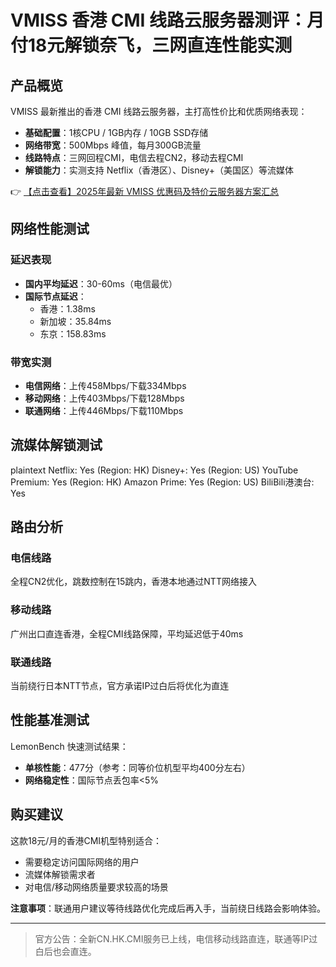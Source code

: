 # VMISS 香港 CMI 线路云服务器测评：月付18元解锁奈飞，三网直连性能实测

## 产品概览

VMISS 最新推出的香港 CMI 线路云服务器，主打高性价比和优质网络表现：

- **基础配置**：1核CPU / 1GB内存 / 10GB SSD存储
- **网络带宽**：500Mbps 峰值，每月300GB流量
- **线路特点**：三网回程CMI，电信去程CN2，移动去程CMI
- **解锁能力**：实测支持 Netflix（香港区）、Disney+（美国区）等流媒体

👉 [【点击查看】2025年最新 VMISS 优惠码及特价云服务器方案汇总](https://bit.ly/Vmiss)

## 网络性能测试

### 延迟表现
- **国内平均延迟**：30-60ms（电信最优）
- **国际节点延迟**：
  - 香港：1.38ms
  - 新加坡：35.84ms
  - 东京：158.83ms

### 带宽实测
- **电信网络**：上传458Mbps/下载334Mbps
- **移动网络**：上传403Mbps/下载128Mbps
- **联通网络**：上传446Mbps/下载110Mbps

## 流媒体解锁测试

plaintext
Netflix:        Yes (Region: HK)
Disney+:       Yes (Region: US)
YouTube Premium: Yes (Region: HK)
Amazon Prime:  Yes (Region: US)
BiliBili港澳台: Yes

## 路由分析

### 电信线路
全程CN2优化，跳数控制在15跳内，香港本地通过NTT网络接入

### 移动线路
广州出口直连香港，全程CMI线路保障，平均延迟低于40ms

### 联通线路
当前绕行日本NTT节点，官方承诺IP过白后将优化为直连

## 性能基准测试

LemonBench 快速测试结果：
- **单核性能**：477分（参考：同等价位机型平均400分左右）
- **网络稳定性**：国际节点丢包率<5%

## 购买建议

这款18元/月的香港CMI机型特别适合：
- 需要稳定访问国际网络的用户
- 流媒体解锁需求者
- 对电信/移动网络质量要求较高的场景

**注意事项**：联通用户建议等待线路优化完成后再入手，当前绕日线路会影响体验。

---

> 官方公告：全新CN.HK.CMI服务已上线，电信移动线路直连，联通等IP过白后也会直连。